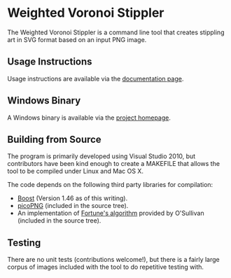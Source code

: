 # Weighted Voronoi Stippler

The Weighted Voronoi Stippler is a command line tool that creates
stippling art in SVG format based on an input PNG image.

## Usage Instructions

Usage instructions are available via the 
[documentation page](http://www.saliences.com/projects/npr/stippling/options.html).

## Windows Binary

A Windows binary is available via the 
[project homepage](http://www.saliences.com/projects/npr/stippling/index.html).

## Building from Source

The program is primarily developed using Visual Studio 2010, but 
contributors have been kind enough to create a MAKEFILE that allows 
the tool to be compiled under Linux and Mac OS X.

The code depends on the following third party libraries for compilation:

* [Boost](http://www.boost.org) (Version 1.46 as of this writing).
* [picoPNG](http://members.gamedev.net/lode/projects/LodePNG/) (included in the source tree).
* An implementation of [Fortune's algorithm](http://www.skynet.ie/~sos/mapviewer/voronoi.php) 
provided by O'Sullivan (included in the source tree).

## Testing

There are no unit tests (contributions welcome!), but there is a fairly 
large corpus of images included with the tool to do repetitive testing with.
